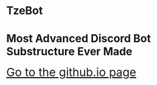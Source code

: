 # TzeBot
<h1>Most Advanced Discord Bot Substructure Ever Made</h1>
<a href="https://tzesh.github.io/TzeBot/" style="font-size:30px">Go to the github.io page</a>
